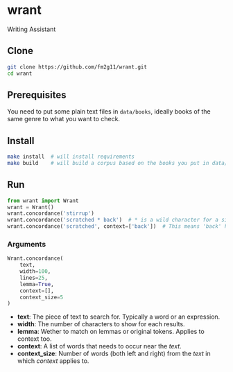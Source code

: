 # wrant
Writing Assistant

## Clone
```bash
git clone https://github.com/fm2g11/wrant.git
cd wrant
```

## Prerequisites
You need to put some plain text files in `data/books`, ideally books of the same genre to what you want to check.

## Install
```bash
make install  # will install requirements
make build    # will build a corpus based on the books you put in data/books
```

## Run
```python
from wrant import Wrant
wrant = Wrant()
wrant.concordance('stirrup')
wrant.concordance('scratched * back')  # * is a wild character for a single token
wrant.concordance('scratched', context=['back'])  # This means 'back' has to be somewhere around 'scratched'
```

### Arguments
```python
Wrant.concordance(
    text,
    width=100,
    lines=25,
    lemma=True,
    context=[],
    context_size=5
)
```

- **text**: The piece of text to search for. Typically a word or an expression.
- **width**: The number of characters to show for each results.
- **lemma**: Wether to match on lemmas or original tokens. Applies to context too.
- **context**: A list of words that needs to occur near the *text*.
- **context_size**: Number of words (both left and right) from the *text* in which *context* applies to.
